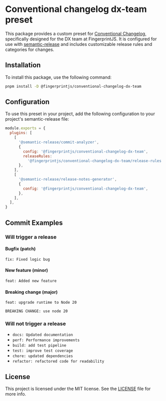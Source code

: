 # Conventional changelog dx-team preset

This package provides a custom preset
for [Conventional Changelog](https://github.com/conventional-changelog/conventional-changelog), specifically designed
for the DX team at FingerprintJS. It is configured for use
with [semantic-release](https://github.com/semantic-release/semantic-release) and includes customizable release rules
and categories for changes.

## Installation

To install this package, use the following command:

```bash
pnpm install -D @fingerprintjs/conventional-changelog-dx-team
```

## Configuration

To use this preset in your project, add the following configuration to your project's semantic-release file:

```js
module.exports = {
  plugins: [
    [
      '@semantic-release/commit-analyzer',
      {
        config: '@fingerprintjs/conventional-changelog-dx-team',
        releaseRules:
          '@fingerprintjs/conventional-changelog-dx-team/release-rules',
      },
    ],
    [
      '@semantic-release/release-notes-generator',
      {
        config: '@fingerprintjs/conventional-changelog-dx-team',
      },
    ],
  ],
}
```

## Commit Examples

### Will trigger a release

#### Bugfix (patch)

`fix: Fixed logic bug`

#### New feature (minor)

`feat: Added new feature`

#### Breaking change (major)

```
feat: upgrade runtime to Node 20

BREAKING CHANGE: use node 20
```

### Will not trigger a release

- `docs: Updated documentation`
- `perf: Performance improvements`
- `build: add test pipeline`
- `test: improve test coverage`
- `chore: updated dependencies`
- `refactor: refactored code for readability`

## License

This project is licensed under the MIT license. See
the [LICENSE](https://github.com/fingerprintjs/dx-team-toolkit/blob/main/LICENSE) file for more info.

